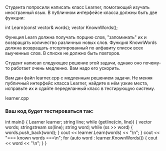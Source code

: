 Студента попросили написать класс Learner, помогающий изучать иностранный язык. В публичном интерфейсе класса должны быть две функции:

int Learn(const vector<string>& words);
vector<string> KnownWords();

Функция Learn должна получать порцию слов, "запоминать" их и возвращать количество различных новых слов. Функция KnownWords должна возвращать отсортированный по алфавиту список всех выученных слов. В списке не должно быть повторов.

Студент написал следующее решение этой задачи, однако оно почему-то работает очень медленно. Вам надо его ускорить.

Вам дан файл learner.cpp с медленным решением задачи. Не меняя публичный интерфейс класса Learner, найдите в нём узкие места, исправьте их и сдайте переделанный класс в тестирующую систему.

learner.cpp

### Ваш код будет тестироваться так:

int main() {
  Learner learner;
  string line;
  while (getline(cin, line)) {
    vector<string> words;
    stringstream ss(line);
    string word;
    while (ss >> word) {
      words.push_back(word);
    }
    cout << learner.Learn(words) << "\n";
  }
  cout << "=== known words ===\n";
  for (auto word : learner.KnownWords()) {
    cout << word << "\n";
  }
}

